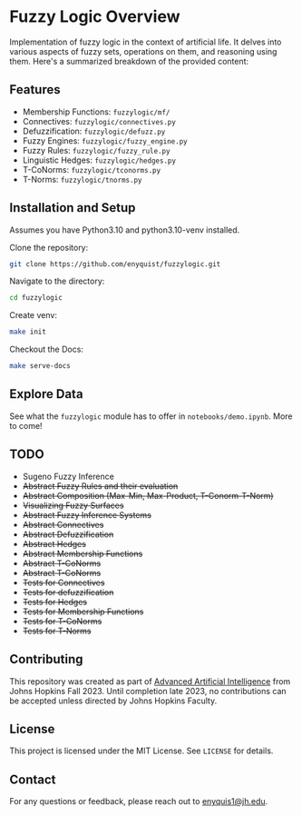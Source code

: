 Fuzzy Logic Overview
====================

Implementation of fuzzy logic in the context of artificial life. It delves into various aspects of fuzzy sets, operations on them, and reasoning using them. Here's a summarized breakdown of the provided content:

## Features

* Membership Functions: `fuzzylogic/mf/`
* Connectives: `fuzzylogic/connectives.py`
* Defuzzification: `fuzzylogic/defuzz.py`
* Fuzzy Engines: `fuzzylogic/fuzzy_engine.py`
* Fuzzy Rules: `fuzzylogic/fuzzy_rule.py`
* Linguistic Hedges: `fuzzylogic/hedges.py`
* T-CoNorms: `fuzzylogic/tconorms.py`
* T-Norms: `fuzzylogic/tnorms.py`

## Installation and Setup

Assumes you have Python3.10 and python3.10-venv installed.

Clone the repository:

```sh
git clone https://github.com/enyquist/fuzzylogic.git
```

Navigate to the directory:

```sh
cd fuzzylogic
```

Create venv:

```sh
make init
```

Checkout the Docs:

```sh
make serve-docs
```

## Explore Data

See what the `fuzzylogic` module has to offer in `notebooks/demo.ipynb`. More to come!

## TODO

* Sugeno Fuzzy Inference
* ~~Abstract Fuzzy Rules and their evaluation~~
* ~~Abstract Composition (Max-Min, Max-Product, T-Conorm-T-Norm)~~
* ~~Visualizing Fuzzy Surfaces~~
* ~~Abstract Fuzzy Inference Systems~~
* ~~Abstract Connectives~~
* ~~Abstract Defuzzification~~
* ~~Abstract Hedges~~
* ~~Abstract Membership Functions~~
* ~~Abstract T-CoNorms~~
* ~~Abstract T-CoNorms~~
* ~~Tests for Connectives~~
* ~~Tests for defuzzification~~
* ~~Tests for Hedges~~
* ~~Tests for Membership Functions~~
* ~~Tests for T-CoNorms~~
* ~~Tests for T-Norms~~

## Contributing

This repository was created as part of [Advanced Artificial Intelligence](https://ep.jhu.edu/courses/605743-advanced-artificial-intelligence/) from Johns Hopkins Fall 2023. Until completion late 2023, no contributions can be accepted unless directed by Johns Hopkins Faculty.

## License

This project is licensed under the MIT License. See `LICENSE` for details.

## Contact

For any questions or feedback, please reach out to enyquis1@jh.edu.
